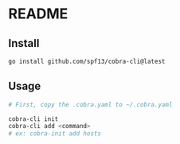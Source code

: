 # README

## Install
```bash
go install github.com/spf13/cobra-cli@latest
```

## Usage
```bash
# First, copy the .cobra.yaml to ~/.cobra.yaml

cobra-cli init
cobra-cli add <command>
# ex: cobra-init add hosts
```